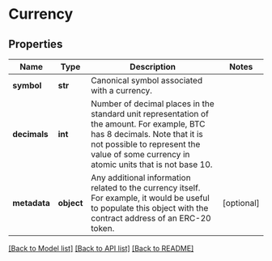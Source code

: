 # Currency

## Properties
Name | Type | Description | Notes
------------ | ------------- | ------------- | -------------
**symbol** | **str** | Canonical symbol associated with a currency. | 
**decimals** | **int** | Number of decimal places in the standard unit representation of the amount. For example, BTC has 8 decimals. Note that it is not possible to represent the value of some currency in atomic units that is not base 10. | 
**metadata** | **object** | Any additional information related to the currency itself. For example, it would be useful to populate this object with the contract address of an ERC-20 token. | [optional] 

[[Back to Model list]](../README.md#documentation-for-models) [[Back to API list]](../README.md#documentation-for-api-endpoints) [[Back to README]](../README.md)

